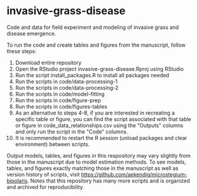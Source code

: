 # invasive-grass-disease
 Code and data for field experiment and modeling of invasive grass and disease emergence.  
 
 To run the code and create tables and figures from the manuscript, follow these steps:  
 1. Download entire repository  
 2. Open the RStudio project invasive-grass-disease.Rproj using RStudio 
 3. Run the script install_packages.R to install all packages needed  
 4. Run the scripts in code/data-processing-1  
 5. Run the scripts in code/data-processing-2  
 6. Run the scripts in code/model-fitting  
 7. Run the scripts in code/figure-prep  
 8. Run the scripts in code/figures-tables  
 9. As an alternative to steps 4-8, if you are interested in recreating a specific table or figure, you can find the script associated with that table or figure in code_data_relationships.csv using the "Outputs" columns and only run the script in the "Code" columns.  
10. It is recommended to restart the R session (unload packages and clear environment) between scripts.  

Output models, tables, and figures in this respository may vary slightly from those in the manuscript due to model estimation methods. To see models, tables, and figures exactly matching those in the manuscript as well as version history of scripts, visit https://github.com/aekendig/microstegium-bipolaris. Notes that this repository has many more scripts and is organized and archived for reproducibility.
